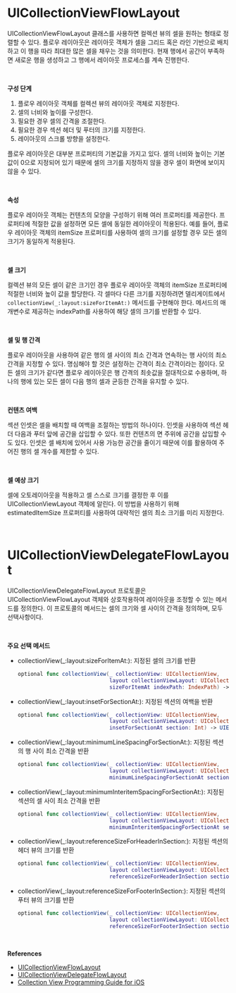 # UICollectionViewFlowLayout

UICollectionViewFlowLayout 클래스를 사용하면 컬렉션 뷰의 셀을 원하는 형태로 정렬할 수 있다. 플로우 레이아웃은 레이아웃 객체가 셀을 그리드 혹은 라인 기반으로 배치하고 이 행을 따라 최대한 많은 셀을 채우는 것을 의미한다. 현재 행에서 공간이 부족하면 새로운 행을 생성하고 그 행에서 레이아웃 프로세스를 계속 진행한다.

<br>

**구성 단계**

1. 플로우 레이아웃 객체를 컬렉션 뷰의 레이아웃 객체로 지정한다.
2. 셀의 너비와 높이를 구성한다.
3. 필요한 경우 셀의 간격을 조절한다.
4. 필요한 경우 섹션 헤더 및 푸터의 크기를 지정한다.
5. 레이아웃의 스크롤 방향을 설정한다.

플로우 레이아웃은 대부분 프로퍼티의 기본값을 가지고 있다. 셀의 너비와 높이는 기본값이 0으로 지정되어 있기 때문에 셀의 크기를 지정하지 않을 경우 셀이 화면에 보이지 않을 수 있다.

<br>

**속성**

플로우 레이아웃 객체는 컨텐츠의 모양을 구성하기 위해 여러 프로퍼티를 제공한다. 프로퍼티에 적절한 값을 설정하면 모든 셀에 동일한 레이아웃이 적용된다. 예를 들어, 플로우 레이아웃 객체의 itemSize 프로퍼티를 사용하여 셀의 크기를 설정할 경우 모든 셀의 크기가 동일하게 적용된다.

<br>

**셀 크기**

컬렉션 뷰의 모든 셀이 같은 크기인 경우 플로우 레이아웃 객체의 itemSize 프로퍼티에 적절한 너비와 높이 값을 할당한다. 각 셀마다 다른 크기를 지정하려면 델리게이트에서 `collectionView(_:layout:sizeForItemAt:)` 메서드를 구현해야 한다. 메서드의 매개변수로 제공하는 indexPath를 사용하여 해당 셀의 크기를 반환할 수 있다.

<br>

**셀 및 행 간격**

플로우 레이아웃을 사용하여 같은 행의 셀 사이의 최소 간격과 연속하는 행 사이의 최소 간격을 지정할 수 있다. 명심해야 할 것은 설정하는 간격이 최소 간격이라는 점이다. 모든 셀의 크기가 같다면 플로우 레이아웃은 행 간격의 최솟값을 절대적으로 수용하며, 하나의 행에 있는 모든 셀이 다음 행의 셀과 균등한 간격을 유지할 수 있다.

<br>

**컨텐츠 여백**

섹션 인셋은 셀을 배치할 때 여백을 조절하는 방법의 하나이다. 인셋을 사용하여 섹션 헤더 다음과 푸터 앞에 공간을 삽입할 수 있다. 또한 컨텐츠의 면 주위에 공간을 삽입할 수도 있다. 인셋은 셀 배치에 있어서 사용 가능한 공간을 줄이기 때문에 이를 활용하여 주어진 행의 셀 개수를 제한할 수 있다.

<br>

**셀 예상 크기**

셀에 오토레이아웃을 적용하고 셀 스스로 크기를 결정한 후 이를 UICollectionViewLayout 객체에 알린다. 이 방법을 사용하기 위해 estimatedItemSize 프로퍼티를 사용하여 대략적인 셀의 최소 크기를 미리 지정한다.

<br>

# UICollectionViewDelegateFlowLayout

UICollectionViewDelegateFlowLayout 프로토콜은 UICollectionViewFlowLayout 객체와 상호작용하여 레이아웃을 조정할 수 있는 메서드를 정의한다. 이 프로토콜의 메서드는 셀의 크기와 셀 사이의 간격을 정의하며, 모두 선택사항이다.

<br>

**주요 선택 메서드**

- collectionView(_:layout:sizeForItemAt:): 지정된 셀의 크기를 반환

  ```swift
  optional func collectionView(_ collectionView: UICollectionView,
                               layout collectionViewLayout: UICollectionViewLayout,
                               sizeForItemAt indexPath: IndexPath) -> CGSize
  ```

- collectionView(_:layout:insetForSectionAt:): 지정된 섹션의 여백을 반환

  ```swift
  optional func collectionView(_ collectionView: UICollectionView,
                               layout collectionViewLayout: UICollectionViewLayout,
                               insetForSectionAt section: Int) -> UIEdgeInsets
  ```

- collectionView(_:layout:minimumLineSpacingForSectionAt:): 지정된 섹션의 행 사이 최소 간격을 반환

  ```swift
  optional func collectionView(_ collectionView: UICollectionView,
                               layout collectionViewLayout: UICollectionViewLayout,
                               minimumLineSpacingForSectionAt section: Int) -> CGFloat
  ```

- collectionView(_:layout:minimumInteritemSpacingForSectionAt:): 지정된 섹션의 셀 사이 최소 간격을 반환

  ```swift
  optional func collectionView(_ collectionView: UICollectionView,
                               layout collectionViewLayout: UICollectionViewLayout,
                               minimumInteritemSpacingForSectionAt section: Int) -> CGFloat
  ```

- collectionView(_:layout:referenceSizeForHeaderInSection:): 지정된 섹션의 헤더 뷰의 크기를 반환

  ```swift
  optional func collectionView(_ collectionView: UICollectionView,
                               layout collectionViewLayout: UICollectionViewLayout,
                               referenceSizeForHeaderInSection section: Int) -> CGSize
  ```

- collectionView(_:layout:referenceSizeForFooterInSection:): 지정된 섹션의 푸터 뷰의 크기를 반환

  ```swift
  optional func collectionView(_ collectionView: UICollectionView,
                               layout collectionViewLayout: UICollectionViewLayout,
                               referenceSizeForFooterInSection section: Int) -> CGSize
  ```

<br>

**References**

- [UICollectionViewFlowLayout](https://developer.apple.com/documentation/uikit/uicollectionviewflowlayout)
- [UICollectionViewDelegateFlowLayout](https://developer.apple.com/documentation/uikit/uicollectionviewdelegateflowlayout)
- [Collection View Programming Guide for iOS](https://developer.apple.com/library/archive/documentation/WindowsViews/Conceptual/CollectionViewPGforIOS/UsingtheFlowLayout/UsingtheFlowLayout.html#//apple_ref/doc/uid/TP40012334-CH3-SW1)
